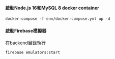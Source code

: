 #### 啟動Node.js 16和MySQL 8 docker container
```
docker-compose -f env/docker-compose.yml up -d
```

#### 啟動Firebase模擬器

在backend目錄執行

```
firebase emulators:start
```